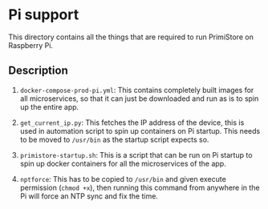 # Pi support

This directory contains all the things that are required to run PrimiStore on Raspberry Pi.

## Description

1. `docker-compose-prod-pi.yml`: This contains completely built images for all microservices, so that it can just be downloaded and run as is to spin up the entire app.

2. `get_current_ip.py`: This fetches the IP address of the device, this is used in automation script to spin up containers on Pi startup. This needs to be moved to `/usr/bin` as the startup script expects so.

3. `primistore-startup.sh`: This is a script that can be run on Pi startup to spin up docker containers for all the microservices of the app.

4. `nptforce`: This has to be copied to `/usr/bin` and given execute permission (`chmod +x`), then running this command from anywhere in the Pi will force an NTP sync and fix the time.
